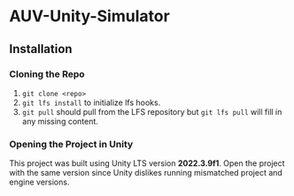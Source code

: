 # AUV-Unity-Simulator

## Installation
### Cloning the Repo
1. `git clone <repo>`
2. `git lfs install` to initialize lfs hooks. 
3. `git pull` should pull from the LFS repository but `git lfs pull` will fill in any missing content. 

### Opening the Project in Unity
This project was built using Unity LTS version **2022.3.9f1**. Open the project with the same version 
since Unity dislikes running mismatched project and engine versions. 